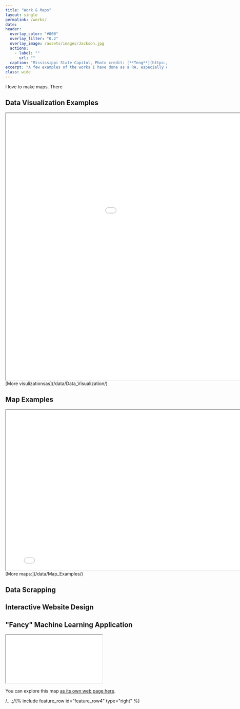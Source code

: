 ```yaml
---
title: "Work & Maps"
layout: single
permalink: /works/
date:
header:
  overlay_color: "#000"
  overlay_filter: "0.2"
  overlay_image: /assets/images/Jackson.jpg
  actions:
    - label: ""
      url: ""
  caption: "Mississippi State Capitol, Photo credit: [**Teng**](https://stormocean.github.io)"
excerpt: "A few examples of the works I have done as a RA, especially on data visualization:"
class: wide
---
```

I love to make maps. There 

## Data Visualization Examples
<iframe src="/assets/images/res/Indices1_min_distance.png" height="832" width="1219"></iframe>
[More visulizationsas](/data/Data_Visualization/)

## Map Examples
<iframe src="/assets/maps/east_java_anim/East_Java3js.html" height="500" width="800"></iframe>
[More maps:](/data/Map_Examples/)

## Data Scrapping



## Interactive Website Design



## "Fancy" Machine Learning Application

<iframe src="/assets/maps/Online-map.html" ></iframe>

You can explore this map [as its own web page here](/assets/maps/Online-map.html).

/....;/{% include feature_row id="feature_row4" type="right" %}
